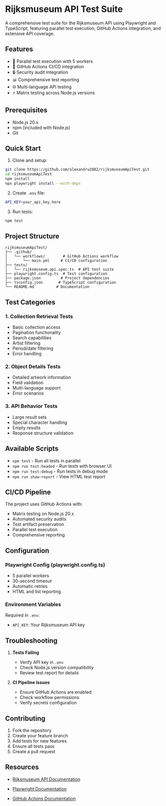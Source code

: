 # Rijksmuseum API Test Suite

A comprehensive test suite for the Rijksmuseum API using Playwright and TypeScript, featuring parallel test execution, GitHub Actions integration, and extensive API coverage.

## Features

- 🚀 Parallel test execution with 5 workers
- 🔄 GitHub Actions CI/CD integration
- 🔒 Security audit integration
- 📊 Comprehensive test reporting
- 🌐 Multi-language API testing
- ⚡ Matrix testing across Node.js versions

## Prerequisites

- Node.js 20.x
- npm (included with Node.js)
- Git

## Quick Start

1. Clone and setup:
```bash
git clone https://github.com/alexandru2882/rijksmuseumApiTest.git
cd rijksmuseumApiTest
npm install
npx playwright install --with-deps
```

2. Create `.env` file:
```bash
API_KEY=your_api_key_here
```

3. Run tests:
```bash
npm test
```

## Project Structure

```
rijksmuseumApiTest/
├── .github/
│   └── workflows/        # GitHub Actions workflow
│       └── main.yml     # CI/CD configuration
├── tests/
│   └── rijksmuseum.api.spec.ts  # API test suite
├── playwright.config.ts  # Test configuration
├── package.json         # Project dependencies
├── tsconfig.json       # TypeScript configuration
└── README.md          # Documentation
```

## Test Categories

### 1. Collection Retrieval Tests
- Basic collection access
- Pagination functionality
- Search capabilities
- Artist filtering
- Period/date filtering
- Error handling

### 2. Object Details Tests
- Detailed artwork information
- Field validation
- Multi-language support
- Error scenarios

### 3. API Behavior Tests
- Large result sets
- Special character handling
- Empty results
- Response structure validation

## Available Scripts

- `npm test` - Run all tests in parallel
- `npm run test:headed` - Run tests with browser UI
- `npm run test:debug` - Run tests in debug mode
- `npm run show-report` - View HTML test report

## CI/CD Pipeline

The project uses GitHub Actions with:
- Matrix testing on Node.js 20.x
- Automated security audits
- Test artifact preservation
- Parallel test execution
- Comprehensive reporting

## Configuration

### Playwright Config (playwright.config.ts)
- 5 parallel workers
- 30-second timeout
- Automatic retries
- HTML and list reporting

### Environment Variables
Required in `.env`:
- `API_KEY`: Your Rijksmuseum API key

## Troubleshooting

1. **Tests Failing**
   - Verify API key in `.env`
   - Check Node.js version compatibility
   - Review test report for details

2. **CI Pipeline Issues**
   - Ensure GitHub Actions are enabled
   - Check workflow permissions
   - Verify secrets configuration

## Contributing

1. Fork the repository
2. Create your feature branch
3. Add tests for new features
4. Ensure all tests pass
5. Create a pull request

## Resources

- [Rijksmuseum API Documentation](https://data.rijksmuseum.nl/object-metadata/api/)
- [Playwright Documentation](https://playwright.dev/)

- [GitHub Actions Documentation](https://docs.github.com/en/actions)
